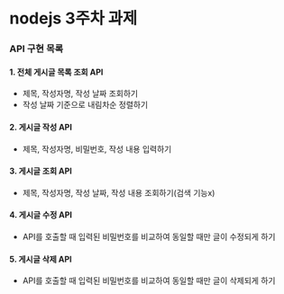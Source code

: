 # nodejs 3주차 과제
### API 구현 목록

#### 1. 전체 게시글 목록 조회 API
  - 제목, 작성자명, 작성 날짜 조회하기
  - 작성 날짜 기준으로 내림차순 정렬하기

#### 2. 게시글 작성 API
  - 제목, 작성자명, 비밀번호, 작성 내용 입력하기

#### 3. 게시글 조회 API
  - 제목, 작성자명, 작성 날짜, 작성 내용 조회하기(검색 기능x)

#### 4. 게시글 수정 API
  - API를 호출할 때 입력된 비밀번호를 비교하여 동일할 때만 글이 수정되게 하기

#### 5. 게시글 삭제 API
  - API를 호출할 때 입력된 비밀번호를 비교하여 동일할 때만 글이 삭제되게 하기
